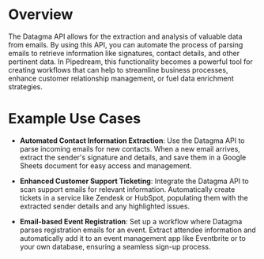 # Overview

The Datagma API allows for the extraction and analysis of valuable data from emails. By using this API, you can automate the process of parsing emails to retrieve information like signatures, contact details, and other pertinent data. In Pipedream, this functionality becomes a powerful tool for creating workflows that can help to streamline business processes, enhance customer relationship management, or fuel data enrichment strategies.

# Example Use Cases

- **Automated Contact Information Extraction**: Use the Datagma API to parse incoming emails for new contacts. When a new email arrives, extract the sender's signature and details, and save them in a Google Sheets document for easy access and management.

- **Enhanced Customer Support Ticketing**: Integrate the Datagma API to scan support emails for relevant information. Automatically create tickets in a service like Zendesk or HubSpot, populating them with the extracted sender details and any highlighted issues.

- **Email-based Event Registration**: Set up a workflow where Datagma parses registration emails for an event. Extract attendee information and automatically add it to an event management app like Eventbrite or to your own database, ensuring a seamless sign-up process.
